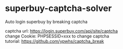 # superbuy-captcha-solver
Auto login superbuy by breaking captcha
  
captcha url: https://login.superbuy.com/api/site/captcha  
change Cookie: PHPSESSID=xxx to change captcha  
tutorial: https://github.com/ypwhs/captcha_break  
